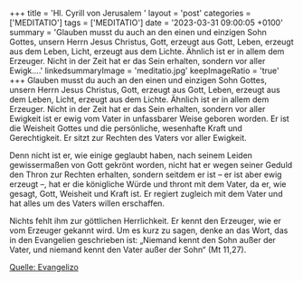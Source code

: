 +++
title = 'Hl. Cyrill von Jerusalem  '
layout = 'post'
categories = ['MEDITATIO']
tags = ['MEDITATIO']
date = '2023-03-31 09:00:05 +0100'
summary = 'Glauben musst du auch an den einen und einzigen Sohn Gottes, unsern Herrn Jesus Christus, Gott, erzeugt aus Gott, Leben, erzeugt aus dem Leben, Licht, erzeugt aus dem Lichte. Ähnlich ist er in allem dem Erzeuger. Nicht in der Zeit hat er das Sein erhalten, sondern vor aller Ewigk....'
linkedsummaryImage = 'meditatio.jpg'
keepImageRatio = 'true'
+++
Glauben musst du auch an den einen und einzigen Sohn Gottes, unsern Herrn Jesus Christus, Gott, erzeugt aus Gott, Leben, erzeugt aus dem Leben, Licht, erzeugt aus dem Lichte. Ähnlich ist er in allem dem Erzeuger. Nicht in der Zeit hat er das Sein erhalten, sondern vor aller Ewigkeit ist er ewig vom Vater in unfassbarer Weise geboren worden.<!--more--> Er ist die Weisheit Gottes und die persönliche, wesenhafte Kraft und Gerechtigkeit. Er sitzt zur Rechten des Vaters vor aller Ewigkeit. 

Denn nicht ist er, wie einige geglaubt haben, nach seinem Leiden gewissermaßen von Gott gekrönt worden, nicht hat er wegen seiner Geduld den Thron zur Rechten erhalten, sondern seitdem er ist – er ist aber ewig erzeugt –, hat er die königliche Würde und thront mit dem Vater, da er, wie gesagt, Gott, Weisheit und Kraft ist. Er regiert zugleich mit dem Vater und hat alles um des Vaters willen erschaffen. 

Nichts fehlt ihm zur göttlichen Herrlichkeit. Er kennt den Erzeuger, wie er vom Erzeuger gekannt wird. Um es kurz zu sagen, denke an das Wort, das in den Evangelien geschrieben ist: „Niemand kennt den Sohn außer der Vater, und niemand kennt den Vater außer der Sohn“ (Mt 11,27).




[Quelle: Evangelizo](https://evangeliumtagfuertag.org/DE/gospel)
